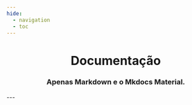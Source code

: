 ```yaml
---
hide:
  - navigation
  - toc
---
```


<div align="center"><h1>Documentação</h1>
<h3>Apenas Markdown e o Mkdocs Material.</h3>
</div>
---
